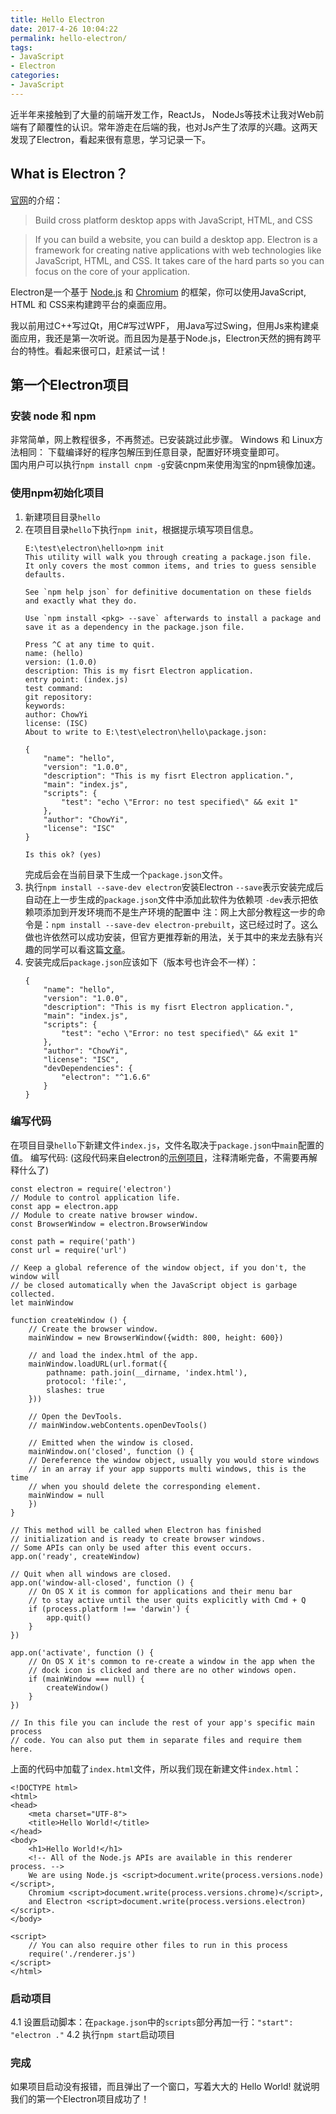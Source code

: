 ```yaml
---
title: Hello Electron
date: 2017-4-26 10:04:22
permalink: hello-electron/
tags:
- JavaScript
- Electron
categories:
- JavaScript
---
```



近半年来接触到了大量的前端开发工作，ReactJs， NodeJs等技术让我对Web前端有了颠覆性的认识。常年游走在后端的我，也对Js产生了浓厚的兴趣。这两天发现了Electron，看起来很有意思，学习记录一下。
<!--more-->


## What is Electron？

[官网](https://electron.atom.io/)的介绍：
> Build cross platform desktop apps with JavaScript, HTML, and CSS

> If you can build a website, you can build a desktop app. Electron is a framework for creating native applications with web technologies like JavaScript, HTML, and CSS. It takes care of the hard parts so you can focus on the core of your application. 

Electron是一个基于 [Node.js](https://nodejs.org/) 和 [Chromium](http://www.chromium.org/) 的框架，你可以使用JavaScript, HTML 和 CSS来构建跨平台的桌面应用。

我以前用过C++写过Qt，用C#写过WPF， 用Java写过Swing，但用Js来构建桌面应用，我还是第一次听说。而且因为是基于Node.js，Electron天然的拥有跨平台的特性。看起来很可口，赶紧试一试！


## 第一个Electron项目

### 安装 node 和 npm

非常简单，网上教程很多，不再赘述。已安装跳过此步骤。
Windows 和 Linux方法相同：
下载编译好的程序包解压到任意目录，配置好环境变量即可。    
国内用户可以执行`npm install cnpm -g`安装cnpm来使用淘宝的npm镜像加速。

### 使用npm初始化项目

1. 新建项目目录`hello`
2. 在项目目录`hello`下执行`npm init`，根据提示填写项目信息。
    ```
    E:\test\electron\hello>npm init
    This utility will walk you through creating a package.json file.
    It only covers the most common items, and tries to guess sensible defaults.

    See `npm help json` for definitive documentation on these fields
    and exactly what they do.

    Use `npm install <pkg> --save` afterwards to install a package and
    save it as a dependency in the package.json file.

    Press ^C at any time to quit.
    name: (hello)
    version: (1.0.0)
    description: This is my fisrt Electron application.
    entry point: (index.js)
    test command:
    git repository:
    keywords:
    author: ChowYi
    license: (ISC)
    About to write to E:\test\electron\hello\package.json:

    {
        "name": "hello",
        "version": "1.0.0",
        "description": "This is my fisrt Electron application.",
        "main": "index.js",
        "scripts": {
            "test": "echo \"Error: no test specified\" && exit 1"
        },
        "author": "ChowYi",
        "license": "ISC"
    }

    Is this ok? (yes)
    ```
    完成后会在当前目录下生成一个`package.json`文件。
3. 执行`npm install --save-dev electron`安装Electron
    `--save`表示安装完成后自动在上一步生成的`package.json`文件中添加此软件为依赖项
    `-dev`表示把依赖项添加到开发环境而不是生产环境的配置中
    注：网上大部分教程这一步的命令是：`npm install --save-dev electron-prebuilt`，这已经过时了。这么做也许依然可以成功安装，但官方更推荐新的用法，关于其中的来龙去脉有兴趣的同学可以看这篇[文章](https://electron.atom.io/blog/2016/08/16/npm-install-electron)。
4. 安装完成后`package.json`应该如下（版本号也许会不一样）：
    ```
    {
        "name": "hello",
        "version": "1.0.0",
        "description": "This is my fisrt Electron application.",
        "main": "index.js",
        "scripts": {
            "test": "echo \"Error: no test specified\" && exit 1"
        },
        "author": "ChowYi",
        "license": "ISC",
        "devDependencies": {
            "electron": "^1.6.6"
        }
    }
    ```
### 编写代码

在项目目录`hello`下新建文件`index.js`，文件名取决于`package.json`中`main`配置的值。
编写代码:
(这段代码来自electron的[示例项目](https://github.com/electron/electron-quick-start/blob/master/main.js)，注释清晰完备，不需要再解释什么了)
```
const electron = require('electron')
// Module to control application life.
const app = electron.app
// Module to create native browser window.
const BrowserWindow = electron.BrowserWindow

const path = require('path')
const url = require('url')

// Keep a global reference of the window object, if you don't, the window will
// be closed automatically when the JavaScript object is garbage collected.
let mainWindow

function createWindow () {
    // Create the browser window.
    mainWindow = new BrowserWindow({width: 800, height: 600})

    // and load the index.html of the app.
    mainWindow.loadURL(url.format({
        pathname: path.join(__dirname, 'index.html'),
        protocol: 'file:',
        slashes: true
    }))

    // Open the DevTools.
    // mainWindow.webContents.openDevTools()

    // Emitted when the window is closed.
    mainWindow.on('closed', function () {
	// Dereference the window object, usually you would store windows
	// in an array if your app supports multi windows, this is the time
	// when you should delete the corresponding element.
	mainWindow = null
    })
}

// This method will be called when Electron has finished
// initialization and is ready to create browser windows.
// Some APIs can only be used after this event occurs.
app.on('ready', createWindow)

// Quit when all windows are closed.
app.on('window-all-closed', function () {
    // On OS X it is common for applications and their menu bar
    // to stay active until the user quits explicitly with Cmd + Q
    if (process.platform !== 'darwin') {
        app.quit()
    }
})

app.on('activate', function () {
    // On OS X it's common to re-create a window in the app when the
    // dock icon is clicked and there are no other windows open.
    if (mainWindow === null) {
        createWindow()
    }
})

// In this file you can include the rest of your app's specific main process
// code. You can also put them in separate files and require them here.
```

上面的代码中加载了`index.html`文件，所以我们现在新建文件`index.html`：
```
<!DOCTYPE html>
<html>
<head>
    <meta charset="UTF-8">
    <title>Hello World!</title>
</head>
<body>
    <h1>Hello World!</h1>
    <!-- All of the Node.js APIs are available in this renderer process. -->
    We are using Node.js <script>document.write(process.versions.node)</script>,
    Chromium <script>document.write(process.versions.chrome)</script>,
    and Electron <script>document.write(process.versions.electron)</script>.
</body>

<script>
    // You can also require other files to run in this process
    require('./renderer.js')
</script>
</html>
```
### 启动项目

4.1 设置启动脚本：在`package.json`中的`scripts`部分再加一行：`"start": "electron ."`
4.2 执行`npm start`启动项目

### 完成

如果项目启动没有报错，而且弹出了一个窗口，写着大大的 Hello World! 就说明我们的第一个Electron项目成功了！
